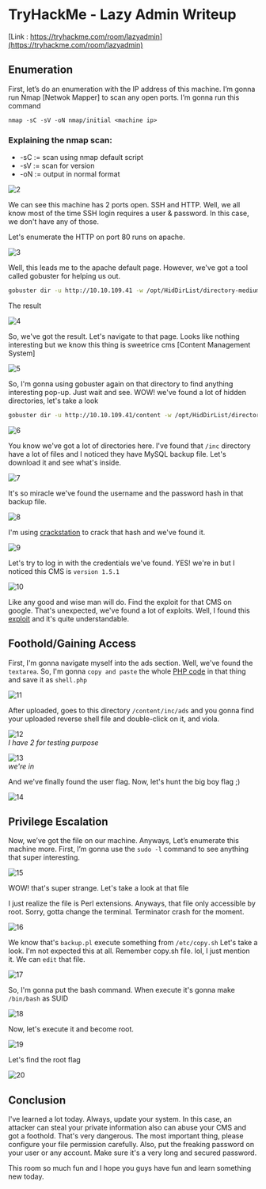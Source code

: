 # TryHackMe - Lazy Admin Writeup


[Link : https://tryhackme.com/room/lazyadmin](https://tryhackme.com/room/lazyadmin)

## Enumeration

First, let’s do an enumeration with the IP address of this machine. I’m gonna run Nmap [Netwok Mapper] to scan any open ports. I’m gonna run this command

```
nmap -sC -sV -oN nmap/initial <machine ip>
```

### Explaining the nmap scan:
* -sC	:= scan using nmap default script
* -sV	:= scan for version
* -oN := output in normal format

![2](2.png)

We can see this machine has 2 ports open. SSH and HTTP. Well, we all know most of the time SSH login requires a user & password. In this case, we don't have any of those. 

Let's enumerate the HTTP on port 80 runs on apache.

![3](3.png)

Well, this leads me to the apache default page. However, we've got a tool called gobuster for helping us out.

```bash
gobuster dir -u http://10.10.109.41 -w /opt/HidDirList/directory-medium.txt -x txt,php,html --no-error
```

The result

![4](4.png)

So, we've got the result. Let's navigate to that page. Looks like nothing interesting but we know this thing is sweetrice cms \[Content Management System]

![5](5.png)

So, I'm gonna using gobuster again on that directory to find anything interesting pop-up. Just wait and see. WOW! we've found a lot of hidden directories, let's take a look

```bash
gobuster dir -u http://10.10.109.41/content -w /opt/HidDirList/directory-medium.txt -x txt,php,html --no-error
```

![6](6.png)

You know we've got a lot of directories here. I've found that `/inc` directory have a lot of files and I noticed they have MySQL backup file. Let's download it and see what's inside.

![7](7.png)

It's so miracle we've found the username and the password hash in that backup file.

![8](8.png)

I'm using [crackstation](https://crackstation.net/) to crack that hash and we've found it.

![9](9.png)

Let's try to log in with the credentials we've found. 
YES! we're in but I noticed this CMS is `version 1.5.1`

![10](10.png)

Like any good and wise man will do. Find the exploit for that CMS on google. That's unexpected, we've found a lot of exploits. Well, I found this [exploit](https://packetstormsecurity.com/files/139521/SweetRice-1.5.1-Code-Execution.html) and it's quite understandable.

## Foothold/Gaining Access

First, I'm gonna navigate myself into the ads section. Well, we've found the `textarea`. So, I'm gonna `copy and paste` the whole [PHP code](https://raw.githubusercontent.com/pentestmonkey/php-reverse-shell/master/php-reverse-shell.php) in that thing and save it as `shell.php`

![11](11.png)

After uploaded, goes to this directory `/content/inc/ads` and you gonna find your uploaded reverse shell file and double-click on it, and viola.

![12](12.png)<br>
_I have 2 for testing purpose_

![13](13.png)<br>
_we're in_

And we've finally found the user flag. Now, let's hunt the big boy flag ;)

![14](14.png)

## Privilege Escalation

Now, we’ve got the file on our machine. Anyways, Let’s enumerate this machine more. First, I’m gonna use the `sudo -l` command to see anything that super interesting.

![15](15.png)

WOW! that's super strange. Let's take a look at that file

I just realize the file is Perl extensions. Anyways, that file only accessible by root. Sorry, gotta change the terminal. Terminator crash for the moment.

![16](16.png)

We know that's `backup.pl` execute something from `/etc/copy.sh`
Let's take a look. I'm not expected this at all. Remember copy.sh file. lol, I just mention it. We can `edit` that file.

![17](17.png)

So, I'm gonna put the bash command. When execute it's gonna make `/bin/bash` as SUID

![18](18.png)

Now, let's execute it and become root.

![19](19.png)

Let's find the root flag

![20](20.png)

## Conclusion

I've learned a lot today. Always, update your system. In this case, an attacker can steal your private information also can abuse your CMS and got a foothold. That's very dangerous. The most important thing, please configure your file permission carefully. Also, put the freaking password on your user or any account. Make sure it's a very long and secured password.

This room so much fun and I hope you guys have fun and learn something new today.



